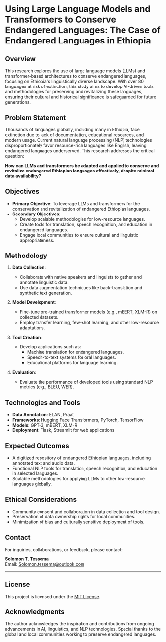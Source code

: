 # Using Large Language Models and Transformers to Conserve Endangered Languages: The Case of Endangered Languages in Ethiopia

## Overview
This research explores the use of large language models (LLMs) and transformer-based architectures to conserve endangered languages, focusing on Ethiopia's linguistically diverse landscape. With over 80 languages at risk of extinction, this study aims to develop AI-driven tools and methodologies for preserving and revitalizing these languages, ensuring their cultural and historical significance is safeguarded for future generations.

## Problem Statement
Thousands of languages globally, including many in Ethiopia, face extinction due to lack of documentation, educational resources, and modern usage. Current natural language processing (NLP) technologies disproportionately favor resource-rich languages like English, leaving endangered languages underserved. This research addresses the critical question:

**How can LLMs and transformers be adapted and applied to conserve and revitalize endangered Ethiopian languages effectively, despite minimal data availability?**

## Objectives
- **Primary Objective**: To leverage LLMs and transformers for the conservation and revitalization of endangered Ethiopian languages.
- **Secondary Objectives**:
  - Develop scalable methodologies for low-resource languages.
  - Create tools for translation, speech recognition, and education in endangered languages.
  - Engage local communities to ensure cultural and linguistic appropriateness.

## Methodology
1. **Data Collection**:
   - Collaborate with native speakers and linguists to gather and annotate linguistic data.
   - Use data augmentation techniques like back-translation and synthetic text generation.

2. **Model Development**:
   - Fine-tune pre-trained transformer models (e.g., mBERT, XLM-R) on collected datasets.
   - Employ transfer learning, few-shot learning, and other low-resource adaptations.

3. **Tool Creation**:
   - Develop applications such as:
     - Machine translation for endangered languages.
     - Speech-to-text systems for oral languages.
     - Educational platforms for language learning.

4. **Evaluation**:
   - Evaluate the performance of developed tools using standard NLP metrics (e.g., BLEU, WER).

## Technologies and Tools
- **Data Annotation**: ELAN, Praat
- **Frameworks**: Hugging Face Transformers, PyTorch, TensorFlow
- **Models**: GPT-3, mBERT, XLM-R
- **Deployment**: Flask, Streamlit for web applications

## Expected Outcomes
- A digitized repository of endangered Ethiopian languages, including annotated text and audio data.
- Functional NLP tools for translation, speech recognition, and education in selected languages.
- Scalable methodologies for applying LLMs to other low-resource languages globally.

## Ethical Considerations
- Community consent and collaboration in data collection and tool design.
- Preservation of data ownership rights for local communities.
- Minimization of bias and culturally sensitive deployment of tools.

## Contact
For inquiries, collaborations, or feedback, please contact:

**Solomon T. Tessema**  
Email: Solomon.tessema@outlook.com  

---

## License
This project is licensed under the [MIT License](LICENSE).  

## Acknowledgments
The author acknowledges the inspiration and contributions from ongoing advancements in AI, linguistics, and NLP technologies. Special thanks to the global and local communities working to preserve endangered languages.
